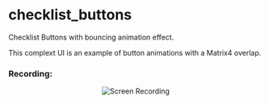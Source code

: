 # checklist_buttons

Checklist Buttons with bouncing animation effect.

This complext UI is an example of button animations with a Matrix4 overlap.

### Recording:

<p align="center">
    <img src="/assets/recording.gif" alt="Screen Recording" />
</p>
